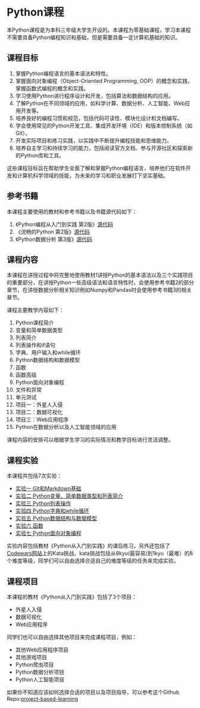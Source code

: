 # Python课程

本Python课程是为本科三年级大学生开设的。本课程为零基础课程，学习本课程不需要具备Python编程知识和基础，但是需要具备一定计算机基础的知识。

## 课程目标

1. 掌握Python编程语言的基本语法和特性。
2. 掌握面向对象编程（Object-Oriented Programming, OOP）的概念和实践，掌握函数式编程的概念和实践。
3. 学习使用Python进行程序设计和开发，包括算法和数据结构的应用。
4. 了解Python在不同领域的应用，如科学计算、数据分析、人工智能、Web应用开发等。
5. 培养良好的编程习惯和规范，包括代码可读性、模块化设计和文档编写。
6. 学会使用常见的Python开发工具、集成开发环境（IDE）和版本控制系统（如Git）。
7. 开发实际项目和练习实践，以实践中不断提升编程技能和思维能力。
8. 培养自主学习和持续学习的能力，包括阅读官方文档、参与开源社区和探索新的Python库和工具。

这些课程目标旨在帮助学生全面了解和掌握Python编程语言，培养他们在软件开发和计算机科学领域的技能，为未来的学习和职业发展打下坚实基础。

## 参考书籍

本课程主要使用的教材和参考书籍以及书籍源代码如下：

1. 《Python编程从入门到实践 第2版》[源代码](https://github.com/ehmatthes/pcc_2e)
2. 《流畅的Python 第2版》[源代码](https://github.com/ehmatthes/pcc_2e)
3. 《Python数据分析 第3版》[源代码](https://github.com/wesm/pydata-book)

## 课程内容

本课程在讲授过程中将完整地使用教材1讲授Python的基本语法以及三个实践项目的重要部分，在讲授Python一些高级语法和语言特性时，会使用参考书籍2的部分章节，在讲授数据分析相关知识例如Numpy和Pandas时会使用参考书籍3的相关章节。

课程主要教学内容如下：

1. Python课程简介
2. 变量和简单数据类型
3. 列表简介
4. 列表操作和if语句
5. 字典、用户输入和while循环
6. Python数据结构和数据模型
7. 函数
8. 函数高级
9. Python面向对象编程
10. 文件和异常
11. 单元测试
12. 项目一：外星人入侵
13. 项目二：数据可视化
14. 项目三：Web应用程序
15. Python在数据分析以及人工智能领域的应用

课程内容的安排可以根据学生学习的实际情况和教学目标进行灵活调整。

## 课程实验

本课程共包括7次实验：

- [实验一 Git和Markdown基础](./Experiments/experiment1.md)
- [实验二 Python变量、简单数据类型和列表简介](./Experiments/experiment2.md)
- [实验三 Python列表操作](./Experiments/experiment3.md)
- [实验四 Python字典和while循环](./Experiments/experiment4.md)
- [实验五 Python数据结构与数据模型](./Experiments/experiment5.md)
- [实验六 函数](./Experiments/experiment6.md)
- [实验七 Python面向对象编程](./Experiments/experiment7.md)

实验内容包括教材《Python从入门到实践》的课后练习，另外还包括了[Codewars网站](https://www.codewars.com)上的Kata挑战，kata挑战包括从8kyu(最容易)到1kyu（最难）的8个难度等级，同学们可以自由选择合适自己的难度等级的任务来完成实验。

## 课程项目

本课程的教材《Python从入门到实践》包括了3个项目：

- 外星人入侵
- 数据可视化
- Web应用程序

同学们也可以自由选择其他项目来完成课程项目，例如：

- 其他Web应用程序项目
- 其他游戏项目
- Python爬虫项目
- Python数据分析项目
- Python人工智能项目

如果你不知道应该如何选择合适的项目以及项目指导，可以参考这个Github Repo:[project-based-learning](https://github.com/practical-tutorials/project-based-learning)